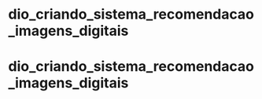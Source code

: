 # dio_criando_sistema_recomendacao_imagens_digitais
# dio_criando_sistema_recomendacao_imagens_digitais
